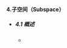 #### 4.子空间（Subspace）

* ##### 4.1 概述

  * 




























































